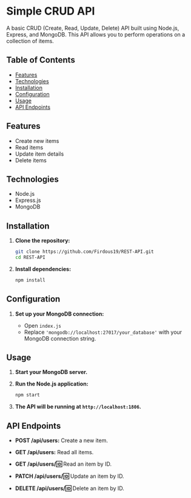 # Simple CRUD API

A basic CRUD (Create, Read, Update, Delete) API built using Node.js, Express, and MongoDB. This API allows you to perform operations on a collection of items.

## Table of Contents

- [Features](#features)
- [Technologies](#technologies)
- [Installation](#installation)
- [Configuration](#configuration)
- [Usage](#usage)
- [API Endpoints](#api-endpoints)

## Features

- Create new items
- Read items
- Update item details
- Delete items

## Technologies

- Node.js
- Express.js
- MongoDB


## Installation

1. **Clone the repository:**

   ```bash
   git clone https://github.com/Firdous19/REST-API.git
   cd REST-API
   ```

2. **Install dependencies:**

   ```bash
   npm install
   ```

## Configuration

1. **Set up your MongoDB connection:**

   - Open `index.js`
   - Replace `'mongodb://localhost:27017/your_database'` with your MongoDB connection string.

## Usage

1. **Start your MongoDB server.**

2. **Run the Node.js application:**

   ```bash
   npm start
   ```

3. **The API will be running at `http://localhost:1806`.**

## API Endpoints

- **POST /api/users:** Create a new item.

- **GET /api/users:** Read all items.

- **GET /api/users/:id:** Read an item by ID.

- **PATCH /api/users/:id:** Update an item by ID.

- **DELETE /api/users/:id:** Delete an item by ID.
